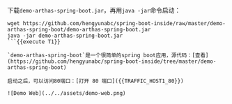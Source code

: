 下载`demo-arthas-spring-boot.jar`，再用`java -jar`命令启动：

```
wget https://github.com/hengyunabc/spring-boot-inside/raw/master/demo-arthas-spring-boot/demo-arthas-spring-boot.jar
java -jar demo-arthas-spring-boot.jar
```{{execute T1}}

`demo-arthas-spring-boot`是一个很简单的spring boot应用，源代码：[查看](https://github.com/hengyunabc/spring-boot-inside/tree/master/demo-arthas-spring-boot)

启动之后，可以访问80端口：[打开 80 端口]({{TRAFFIC_HOST1_80}}) 

![Demo Web](../../assets/demo-web.png)